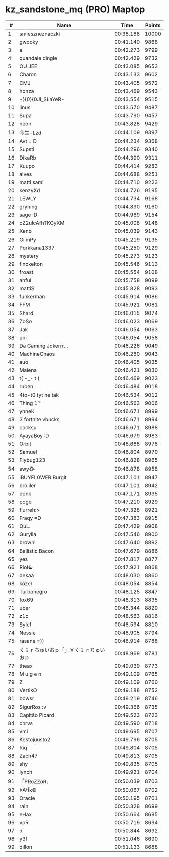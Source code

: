# kz_sandstone_mq (PRO) Maptop

|  # | Name | Time | Points |
|-------------- | -------------- | -------------- | -------------- | 
| 1 | smieszneznaczki | 00:38.188 | 10000 | 
| 2 | gwooky | 00:41.140 | 9868 | 
| 3 | a | 00:42.273 | 9799 | 
| 4 | quandale dingle | 00:42.429 | 9732 | 
| 5 | OU JEE | 00:43.085 | 9653 | 
| 6 | Charon | 00:43.133 | 9602 | 
| 7 | CMJ | 00:43.405 | 9572 | 
| 8 | honza | 00:43.469 | 9543 | 
| 9 | -}{0}{0JI_SLaYeR- | 00:43.554 | 9515 | 
| 10 | linus | 00:43.570 | 9487 | 
| 11 | Supa | 00:43.790 | 9457 | 
| 12 | neon | 00:43.828 | 9429 | 
| 13 | 今生-Lzd | 00:44.109 | 9397 | 
| 14 | Avt = D | 00:44.234 | 9368 | 
| 15 | Supsti | 00:44.296 | 9340 | 
| 16 | DikaRb | 00:44.390 | 9311 | 
| 17 | Kuupo | 00:44.414 | 9283 | 
| 18 | alves | 00:44.688 | 9251 | 
| 19 | matti sami | 00:44.710 | 9223 | 
| 20 | kenzyXd | 00:44.726 | 9195 | 
| 21 | LEWLY | 00:44.734 | 9168 | 
| 22 | gryning | 00:44.890 | 9160 | 
| 23 | sage :D | 00:44.969 | 9154 | 
| 24 | oZ2ulcAfhTKCyXM | 00:45.008 | 9148 | 
| 25 | Xeno | 00:45.039 | 9143 | 
| 26 | GiimPy | 00:45.219 | 9135 | 
| 27 | Porkkana1337 | 00:45.250 | 9129 | 
| 28 | mystery | 00:45.273 | 9123 | 
| 29 | finckelton | 00:45.546 | 9113 | 
| 30 | froast | 00:45.554 | 9108 | 
| 31 | ahful | 00:45.758 | 9099 | 
| 32 | mattiS | 00:45.828 | 9093 | 
| 33 | funkerman | 00:45.914 | 9086 | 
| 34 | FFM | 00:45.921 | 9081 | 
| 35 | Shard | 00:46.015 | 9074 | 
| 36 | ZoSo | 00:46.023 | 9069 | 
| 37 | Jak | 00:46.054 | 9063 | 
| 38 | uni | 00:46.054 | 9058 | 
| 39 | Da Gaming Jokerrr... | 00:46.226 | 9049 | 
| 40 | MachineChaos | 00:46.280 | 9043 | 
| 41 | auo | 00:46.405 | 9035 | 
| 42 | Malena | 00:46.421 | 9030 | 
| 43 | t( -_- t ) | 00:46.469 | 9023 | 
| 44 | ruben | 00:46.484 | 9018 | 
| 45 | 4to-t0 tyt ne tak | 00:46.534 | 9012 | 
| 46 | Thing 1™ | 00:46.563 | 9006 | 
| 47 | ynneK | 00:46.671 | 8999 | 
| 48 | 3 fortnite vbucks | 00:46.671 | 8994 | 
| 49 | cocksu | 00:46.671 | 8988 | 
| 50 | AyayaBoy :D | 00:46.679 | 8983 | 
| 51 | Orbit | 00:46.688 | 8978 | 
| 52 | Samuel | 00:46.804 | 8970 | 
| 53 | Flybug123 | 00:46.828 | 8965 | 
| 54 | swy𐂃 | 00:46.878 | 8958 | 
| 55 | iBUYFL0WER Burgit | 00:47.101 | 8947 | 
| 56 | broiiler | 00:47.101 | 8942 | 
| 57 | donk | 00:47.171 | 8935 | 
| 58 | pogo | 00:47.210 | 8929 | 
| 59 | flurreh:> | 00:47.328 | 8921 | 
| 60 | Fraqy =D | 00:47.383 | 8915 | 
| 61 | QuL. | 00:47.429 | 8908 | 
| 62 | Gurylla | 00:47.546 | 8900 | 
| 63 | browni | 00:47.640 | 8892 | 
| 64 | Ballistic Bacon | 00:47.679 | 8886 | 
| 65 | yes | 00:47.817 | 8877 | 
| 66 | Riol☯ | 00:47.921 | 8868 | 
| 67 | dekaa | 00:48.030 | 8860 | 
| 68 | közel | 00:48.054 | 8854 | 
| 69 | Turbonegro | 00:48.125 | 8847 | 
| 70 | fox69 | 00:48.313 | 8835 | 
| 71 | uber | 00:48.344 | 8829 | 
| 72 | z1c | 00:48.563 | 8816 | 
| 73 | Sylcf | 00:48.594 | 8810 | 
| 74 | Nessie | 00:48.905 | 8794 | 
| 75 | rasane =)) | 00:48.914 | 8788 | 
| 76 | くぇｒちゅいおｐ「」￥くぇｒちゅいおｐ | 00:48.969 | 8781 | 
| 77 | theax | 00:49.039 | 8773 | 
| 78 | M u g e n | 00:49.109 | 8765 | 
| 79 | Z | 00:49.109 | 8760 | 
| 80 | VertikO | 00:49.188 | 8752 | 
| 81 | bowsr | 00:49.219 | 8746 | 
| 82 | SigurRos :v | 00:49.366 | 8735 | 
| 83 | Capitão Picard | 00:49.523 | 8723 | 
| 84 | chrvs | 00:49.590 | 8718 | 
| 85 | vmi | 00:49.695 | 8707 | 
| 86 | Kestojuusto2 | 00:49.796 | 8705 | 
| 87 | Riq | 00:49.804 | 8705 | 
| 88 | Zach47 | 00:49.813 | 8705 | 
| 89 | shy | 00:49.835 | 8705 | 
| 90 | lynch | 00:49.921 | 8704 | 
| 91 | 「PRoZZoR」 | 00:50.039 | 8703 | 
| 92 | ÞÀ†Îk© | 00:50.067 | 8702 | 
| 93 | Oracle | 00:50.195 | 8701 | 
| 94 | rain | 00:50.328 | 8699 | 
| 95 | eHax | 00:50.664 | 8695 | 
| 96 | vpR | 00:50.719 | 8694 | 
| 97 | :( | 00:50.844 | 8692 | 
| 98 | y3f | 00:51.046 | 8690 | 
| 99 | dillon | 00:51.133 | 8688 | 

